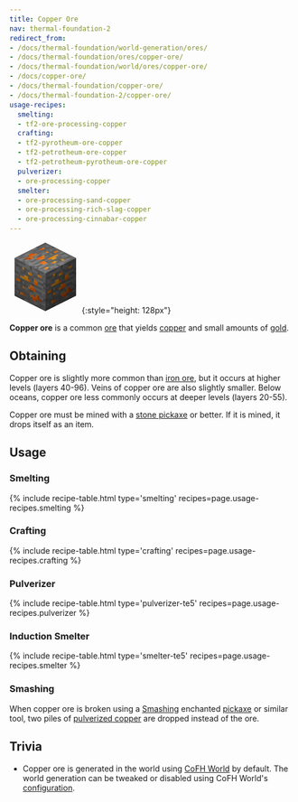 ```yaml
---
title: Copper Ore
nav: thermal-foundation-2
redirect_from:
- /docs/thermal-foundation/world-generation/ores/
- /docs/thermal-foundation/ores/copper-ore/
- /docs/thermal-foundation/world/ores/copper-ore/
- /docs/copper-ore/
- /docs/thermal-foundation/copper-ore/
- /docs/thermal-foundation-2/copper-ore/
usage-recipes:
  smelting:
  - tf2-ore-processing-copper
  crafting:
  - tf2-pyrotheum-ore-copper
  - tf2-petrotheum-ore-copper
  - tf2-petrotheum-pyrotheum-ore-copper
  pulverizer:
  - ore-processing-copper
  smelter:
  - ore-processing-sand-copper
  - ore-processing-rich-slag-copper
  - ore-processing-cinnabar-copper
---
```


![Copper ore](/assets/images/thermal-foundation-2/ore-copper.png){:style="height: 128px"}


**Copper ore** is a common [ore](https://minecraft.gamepedia.com/Ore) that
yields [copper](/docs/1.12/thermal-foundation-2/copper-ingot/) and small amounts of
[gold](https://minecraft.gamepedia.com/Gold_Ingot).


Obtaining
---------

Copper ore is slightly more common than [iron
ore](https://minecraft.gamepedia.com/Iron_Ore), but it occurs at higher levels
(layers 40-96). Veins of copper ore are also slightly smaller. Below oceans,
copper ore less commonly occurs at deeper levels (layers 20-55).

Copper ore must be mined with a [stone
pickaxe](https://minecraft.gamepedia.com/Pickaxe) or better. If it is mined, it
drops itself as an item.


Usage
-----

### Smelting
{% include recipe-table.html type='smelting' recipes=page.usage-recipes.smelting %}

### Crafting
{% include recipe-table.html type='crafting' recipes=page.usage-recipes.crafting %}

### Pulverizer
{% include recipe-table.html type='pulverizer-te5' recipes=page.usage-recipes.pulverizer %}

### Induction Smelter
{% include recipe-table.html type='smelter-te5' recipes=page.usage-recipes.smelter %}

### Smashing
When copper ore is broken using a [Smashing](/docs/1.12/cofh-core-4/smashing/)
enchanted [pickaxe](https://minecraft.gamepedia.com/Pickaxe) or similar tool,
two piles of [pulverized copper](/docs/1.12/thermal-foundation-2/pulverized-copper/)
are dropped instead of the ore.


Trivia
------

* Copper ore is generated in the world using [CoFH World](/docs/1.12/cofh-world/) by
  default. The world generation can be tweaked or disabled using CoFH World's
  [configuration](/docs/1.12/cofh-world/world-generator-configuration/).
